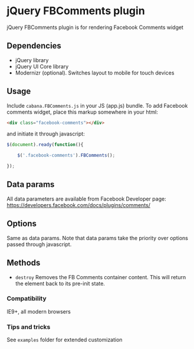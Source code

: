 # jQuery FBComments plugin

jQuery FBComments plugin is for rendering Facebook Comments widget

## Dependencies
* jQuery library
* jQuery UI Core library
* Modernizr (optional). Switches layout to mobile for touch devices

## Usage
Include `cabana.FBComments.js` in your JS (app.js) bundle.
To add Facebook comments widget, place this markup somewhere in your html:
```html
<div class="facebook-comments"></div>
```
and initiate it through javascript:
```js
$(document).ready(function(){

	$('.facebook-comments').FBComments();

});
```

## Data params
All data parameters are available from Facebook Developer page: https://developers.facebook.com/docs/plugins/comments/

## Options
Same as data params. Note that data params take the priority over options passed through javascript.

## Methods
* `destroy` Removes the FB Comments container content. This will return the element back to its pre-init state.

### Compatibility
IE9+, all modern browsers

### Tips and tricks
See `examples` folder for extended customization
